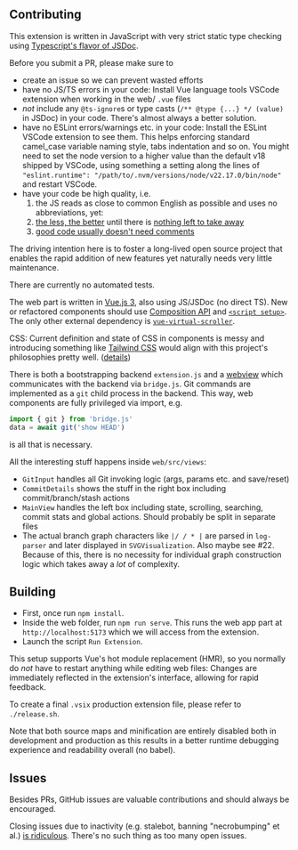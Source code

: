 ## Contributing

This extension is written in JavaScript with very strict static type checking using [Typescript's flavor of JSDoc](https://www.typescriptlang.org/docs/handbook/jsdoc-supported-types.html).

Before you submit a PR, please make sure to
- create an issue so we can prevent wasted efforts
- have no JS/TS errors in your code: Install Vue language tools VSCode extension when working in the web/ `.vue` files
- *not* include any `@ts-ignore`s or type casts (`/** @type {...} */ (value)` in JSDoc) in your code. There's almost always a better solution.
- have no ESLint errors/warnings etc. in your code: Install the ESLint VSCode extension to see them. This helps enforcing standard camel_case variable naming style, tabs indentation and so on. You might need to set the node version to a higher value than the default v18 shipped by VSCode, using something a setting along the lines of `"eslint.runtime": "/path/to/.nvm/versions/node/v22.17.0/bin/node"` and restart VSCode.
- have your code be high quality, i.e.
  1. the JS reads as close to common English as possible and uses no abbreviations, yet:
  1. [the less, the better](https://blog.codinghorror.com/the-best-code-is-no-code-at-all/) until there is [nothing left to take away](http://prettyprint.me/prettyprint.me/2009/10/02/the-joy-of-deleting-code/index.html)
  1. [good code usually doesn't need comments](https://blog.codinghorror.com/coding-without-comments)

The driving intention here is to foster a long-lived open source project that enables the rapid addition of new features yet naturally needs very little maintenance.

There are currently no automated tests.

The web part is written in [Vue.js 3](https://vuejs.org/guide/introduction.html), also using JS/JSDoc (no direct TS). New or refactored components should use [Composition API](https://vuejs.org/guide/extras/composition-api-faq.html) and [`<script setup>`](https://vuejs.org/api/sfc-script-setup). The only other external dependency is [`vue-virtual-scroller`](https://github.com/Akryum/vue-virtual-scroller/tree/next/packages/vue-virtual-scroller).

CSS: Current definition and state of CSS in components is messy and introducing something like [Tailwind CSS](https://tailwindcss.com/) would align with this project's philosophies pretty well. ([details](https://github.com/phil294/GitLG/issues/62#issuecomment-2028448964))

There is both a bootstrapping backend `extension.js` and a [webview](https://code.visualstudio.com/api/extension-guides/webview) which communicates with the backend via `bridge.js`. Git commands are implemented as a `git` child process in the backend. This way, web components are fully privileged via import, e.g.
```js
import { git } from 'bridge.js'
data = await git('show HEAD')
```
is all that is necessary.

All the interesting stuff happens inside `web/src/views`:
- `GitInput` handles all Git invoking logic (args, params etc. and save/reset)
- `CommitDetails` shows the stuff in the right box including commit/branch/stash actions
- `MainView` handles the left box including state, scrolling, searching, commit stats and global actions. Should probably be split in separate files
- The actual branch graph characters like `|/ / * |` are parsed in `log-parser` and later displayed in `SVGVisualization`. Also maybe see #22. Because of this, there is no necessity for individual graph construction logic which takes away a *lot* of complexity.

## Building

- First, once run `npm install`.
- Inside the web folder, run `npm run serve`. This runs the web app part at `http://localhost:5173` which we will access from the extension.
- Launch the script `Run Extension`.

This setup supports Vue's hot module replacement (HMR), so you normally do *not* have to restart anything while editing web files: Changes are immediately reflected in the extension's interface, allowing for rapid feedback.

To create a final `.vsix` production extension file, please refer to `./release.sh`.

Note that both source maps and minification are entirely disabled both in development and production as this results in a better runtime debugging experience and readability overall (no babel).

## Issues

Besides PRs, GitHub issues are valuable contributions and should always be encouraged.

Closing issues due to inactivity (e.g. stalebot, banning "necrobumping" et al.) [is ridiculous](https://news.ycombinator.com/item?id=39886195). There's no such thing as too many open issues.